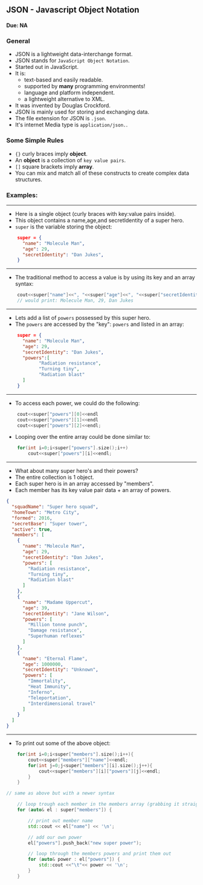 ## JSON - Javascript Object Notation
#### Due: NA

### General 

- JSON is a lightweight data-interchange format.
- JSON stands for `JavaScript Object Notation`.
- Started out in JavaScript.
- It is: 
  - text-based and easily readable.
  - supported by **many** programming environments!
  - language and platform independent.
  - a lightweight alternative to XML.
- It was invented by Douglas Crockford.
- JSON is mainly used for storing and exchanging data. 
- The file extension for JSON is `.json`. 
- It's internet Media type is `application/json.`.

### Some Simple Rules

- `{}` curly braces imply **object**.
- An **object** is a collection of `key value pairs`.
- `[]` square brackets imply **array**.
- You can mix and match all of these constructs to create complex data structures.



### Examples:

---- 

- Here is a single object (curly braces with key:value pairs inside).
- This object contains a name,age,and secretIdentity of a super hero.
- `super` is the variable storing the object:
  
```json
    super = {
      "name": "Molecule Man",
      "age": 29,
      "secretIdentity": "Dan Jukes",
    }
```
----

- The traditional method to access a value is by using its key and an array syntax:
  
```cpp
    cout<<super["name"]<<", "<<super["age"]<<", "<<super["secretIdentity"]<<endl;
    // would print: Molecule Man, 29, Dan Jukes
```

----

- Lets add a list of `powers` possessed by this super hero. 
- The `powers` are accessed by the "key": `powers` and listed in an array:

```json
    super = {
      "name": "Molecule Man",
      "age": 29,
      "secretIdentity": "Dan Jukes",
      "powers":[
            "Radiation resistance",
            "Turning tiny",
            "Radiation blast"
      ]
    }
```

----

- To access each power, we could do the following: 
  
```cpp
    cout<<super["powers"][0]<<endl
    cout<<super["powers"][1]<<endl
    cout<<super["powers"][2]<<endl;
```

- Looping over the entire array could be done similar to:

```cpp
    for(int i=0;i<super["powers"].size();i++)
        cout<<super["powers"][i]<<endl;
```

---- 

- What about many super hero's and their powers?
- The entire collection is 1 object.
- Each super hero is in an array accessed by "members".
- Each member has its key value pair data + an array of powers.

```json
{
  "squadName": "Super hero squad",
  "homeTown": "Metro City",
  "formed": 2016,
  "secretBase": "Super tower",
  "active": true,
  "members": [
    {
      "name": "Molecule Man",
      "age": 29,
      "secretIdentity": "Dan Jukes",
      "powers": [
        "Radiation resistance",
        "Turning tiny",
        "Radiation blast"
      ]
    },
    {
      "name": "Madame Uppercut",
      "age": 39,
      "secretIdentity": "Jane Wilson",
      "powers": [
        "Million tonne punch",
        "Damage resistance",
        "Superhuman reflexes"
      ]
    },
    {
      "name": "Eternal Flame",
      "age": 1000000,
      "secretIdentity": "Unknown",
      "powers": [
        "Immortality",
        "Heat Immunity",
        "Inferno",
        "Teleportation",
        "Interdimensional travel"
      ]
    }
  ]
}
```

----

- To print out some of the above object:

```cpp
    for(int i=0;i<super["members"].size();i++){
        cout<<super["members"]["name"]<<endl;
        for(int j=0;j<super["members"][i].size();j++){
            cout<<super["members"][i]["powers"][j]<<endl;
        }   
    }

// same as above but with a newer syntax

    // loop trough each member in the members array (grabbing it straight from the original object)
    for (auto& el : super["members"]) {

        // print out member name
        std::cout << el["name"] << '\n';

        // add our own power
        el["powers"].push_back("new super power");

        // loop through the members powers and print them out
        for (auto& power : el["powers"]) {
            std::cout <<"\t"<< power << '\n';
        }
    }

```

